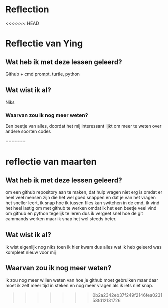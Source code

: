 # Reflection

<<<<<<< HEAD
# Reflectie van Ying

## Wat heb ik met deze lessen geleerd?
Github + cmd prompt, turtle, python  

## Wat wist ik al?
Niks

### Waarvan zou ik nog meer weten?
Een beetje van alles, doordat het mij interessant lijkt om meer te weten over andere soorten codes

=======
# reflectie van maarten

## Wat heb ik met deze lessen geleerd?

om een github repository aan te maken, dat hulp vragen niet erg is omdat er heel veel mensen zijn die het wel goed snappen en dat je van het vragen het sneller leert, ik snap hoe ik tussen files kan switchen in de cmd, ik vind het heel lastig om met github te werken omdat ik het een beetje veel vind om github en python tegelijk te leren dus ik vergeet snel hoe de git cammands werken maar ik snap het wel steeds beter. 

## Wat wist ik al?

ik wist eigenlijk nog niks toen ik hier kwam dus alles wat ik heb geleerd was kompleet nieuw voor mij

## Waarvan zou ik nog meer weten?

ik zou nog meer willen weten van hoe je github moet gebruiken maar daar moet ik zelf meer tijd in steken en nog meer vragen als ik iets niet snap.
>>>>>>> 0b2a2342eb37f249f2146fea023158fd12131726
